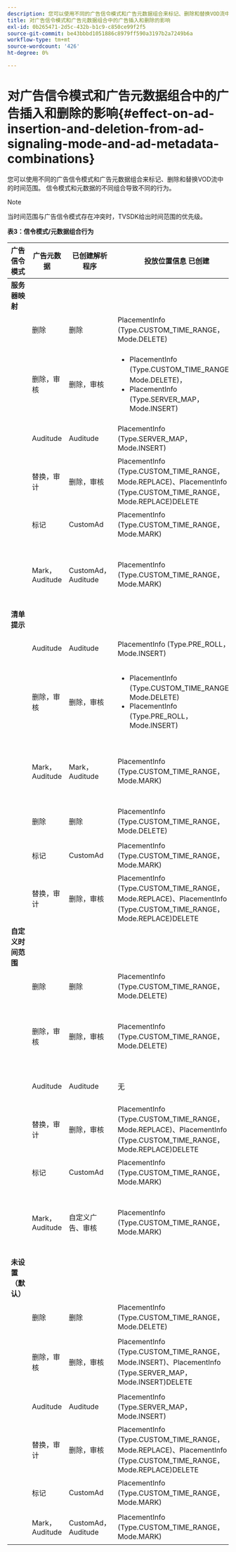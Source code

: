 ```yaml
---
description: 您可以使用不同的广告信令模式和广告元数据组合来标记、删除和替换VOD流中的时间范围。 信令模式和元数据的不同组合导致不同的行为。
title: 对广告信令模式和广告元数据组合中的广告插入和删除的影响
exl-id: 0b265471-2d5c-432b-b1c9-c850ce99f2f5
source-git-commit: be43bbbd1051886c8979ff590a3197b2a7249b6a
workflow-type: tm+mt
source-wordcount: '426'
ht-degree: 0%

---
```


# 对广告信令模式和广告元数据组合中的广告插入和删除的影响{#effect-on-ad-insertion-and-deletion-from-ad-signaling-mode-and-ad-metadata-combinations}

您可以使用不同的广告信令模式和广告元数据组合来标记、删除和替换VOD流中的时间范围。 信令模式和元数据的不同组合导致不同的行为。

>[!NOTE]
>
>当时间范围与广告信令模式存在冲突时，TVSDK给出时间范围的优先级。

**表3：信令模式/元数据组合行为**

<table>  
 <thead> 
  <tr> 
   <th class="entry"> 广告信令模式 </th> 
   <th class="entry"> 广告元数据 </th> 
   <th class="entry"> 已创建解析程序 </th> 
   <th class="entry"><span class="codeph"> 投放位置信息</span> 已创建 </th> 
   <th class="entry"> 结果行为 </th> 
  </tr> 
 </thead>
 <tbody> 
  <tr> 
   <td> <b>服务器映射</b> </td> 
   <td> </td> 
   <td> </td> 
   <td> </td> 
   <td> </td> 
  </tr> 
  <tr> 
   <td> </td> 
   <td> 删除 </td> 
   <td> 删除 </td> 
   <td><span class="codeph"> PlacementInfo (Type.CUSTOM_TIME_RANGE， Mode.DELETE)</span> </td> 
   <td> 已删除范围 </td> 
  </tr> 
  <tr> 
   <td></td> 
   <td> 删除，审核 </td> 
   <td> 删除，审核 </td> 
   <td> 
    <ul> 
     <li><span class="codeph"> PlacementInfo (Type.CUSTOM_TIME_RANGE， Mode.DELETE)， </span> </li> 
     <li><span class="codeph"> PlacementInfo (Type.SERVER_MAP， Mode.INSERT)</span> </li> 
    </ul> </td> 
   <td> 已删除范围，插入广告 </td> 
  </tr> 
  <tr> 
   <td></td> 
   <td> Auditude </td> 
   <td> Auditude </td> 
   <td><span class="codeph"> PlacementInfo (Type.SERVER_MAP， Mode.INSERT)</span> </td> 
   <td> 广告已插入 </td> 
  </tr> 
  <tr> 
   <td></td> 
   <td> 替换，审计 </td> 
   <td> 删除，审核 </td> 
   <td><span class="codeph"> PlacementInfo (Type.CUSTOM_TIME_RANGE， Mode.REPLACE)、PlacementInfo (Type.CUSTOM_TIME_RANGE， Mode.REPLACE)DELETE</span> </td> 
   <td> 已替换范围 </td> 
  </tr> 
  <tr> 
   <td></td> 
   <td> 标记 </td> 
   <td> CustomAd </td> 
   <td><span class="codeph"> PlacementInfo (Type.CUSTOM_TIME_RANGE， Mode.MARK)</span> </td> 
   <td> 标记的范围 </td> 
  </tr> 
  <tr> 
   <td></td> 
   <td> Mark， Auditude </td> 
   <td> CustomAd， Auditude </td> 
   <td><span class="codeph"> PlacementInfo (Type.CUSTOM_TIME_RANGE， Mode.MARK)</span> </td> 
   <td> 已标记范围，未插入广告 </td> 
  </tr> 
  <tr> 
   <td> <b>清单提示</b> </td> 
   <td> </td> 
   <td> </td> 
   <td> </td> 
   <td> </td> 
  </tr> 
  <tr> 
   <td></td> 
   <td> Auditude </td> 
   <td> Auditude </td> 
   <td><span class="codeph"> PlacementInfo (Type.PRE_ROLL， Mode.INSERT)</span> </td> 
   <td> 广告已插入 </td> 
  </tr> 
  <tr> 
   <td></td> 
   <td> 删除，审核 </td> 
   <td> 删除，审核 </td> 
   <td> 
    <ul> 
     <li><span class="codeph"> PlacementInfo (Type.CUSTOM_TIME_RANGE， Mode.DELETE)</span> </li> 
     <li><span class="codeph"> PlacementInfo (Type.PRE_ROLL， Mode.INSERT)</span> </li> 
    </ul> </td> 
   <td> 已删除范围，插入广告 </td> 
  </tr> 
  <tr> 
   <td></td> 
   <td> Mark， Auditude </td> 
   <td> Mark， Auditude </td> 
   <td><span class="codeph"> PlacementInfo (Type.CUSTOM_TIME_RANGE， Mode.MARK)</span> </td> 
   <td> 已标记范围，未插入广告 </td> 
  </tr> 
  <tr> 
   <td></td> 
   <td> 删除 </td> 
   <td> 删除 </td> 
   <td><span class="codeph"> PlacementInfo (Type.CUSTOM_TIME_RANGE， Mode.DELETE)</span> </td> 
   <td> 已删除范围 </td> 
  </tr> 
  <tr> 
   <td></td> 
   <td> 标记 </td> 
   <td> CustomAd </td> 
   <td><span class="codeph"> PlacementInfo (Type.CUSTOM_TIME_RANGE， Mode.MARK)</span> </td> 
   <td> 标记的范围 </td> 
  </tr> 
  <tr> 
   <td></td> 
   <td> 替换，审计 </td> 
   <td> 删除，审核 </td> 
   <td><span class="codeph"> PlacementInfo (Type.CUSTOM_TIME_RANGE， Mode.REPLACE)、PlacementInfo (Type.CUSTOM_TIME_RANGE， Mode.REPLACE)DELETE</span> </td> 
   <td> 已替换范围 </td> 
  </tr> 
  <tr> 
   <td> <b>自定义时间范围</b> </td> 
   <td> </td> 
   <td> </td> 
   <td> </td> 
   <td> </td> 
  </tr> 
  <tr> 
   <td></td> 
   <td> 删除 </td> 
   <td> 删除 </td> 
   <td><span class="codeph"> PlacementInfo (Type.CUSTOM_TIME_RANGE， Mode.DELETE)</span> </td> 
   <td> 已删除范围 </td> 
  </tr> 
  <tr> 
   <td></td> 
   <td> 删除，审核 </td> 
   <td> 删除，审核 </td> 
   <td><span class="codeph"> PlacementInfo (Type.CUSTOM_TIME_RANGE， Mode.DELETE)</span> </td> 
   <td> 已删除范围，未插入广告 </td> 
  </tr> 
  <tr> 
   <td></td> 
   <td> Auditude </td> 
   <td> Auditude </td> 
   <td> 无 </td> 
   <td> 未插入广告 </td> 
  </tr> 
  <tr> 
   <td></td> 
   <td> 替换，审计 </td> 
   <td> 删除，审核 </td> 
   <td><span class="codeph"> PlacementInfo (Type.CUSTOM_TIME_RANGE， Mode.REPLACE)、PlacementInfo (Type.CUSTOM_TIME_RANGE， Mode.REPLACE)DELETE</span> </td> 
   <td> 范围已替换为广告 </td> 
  </tr> 
  <tr> 
   <td></td> 
   <td> 标记 </td> 
   <td> CustomAd </td> 
   <td><span class="codeph"> PlacementInfo (Type.CUSTOM_TIME_RANGE， Mode.MARK)</span> </td> 
   <td> 标记的范围 </td> 
  </tr> 
  <tr> 
   <td></td> 
   <td> Mark， Auditude </td> 
   <td> 自定义广告、审核 </td> 
   <td><span class="codeph"> PlacementInfo (Type.CUSTOM_TIME_RANGE， Mode.MARK)</span> </td> 
   <td> 已标记范围，未插入广告 </td> 
  </tr> 
  <tr> 
   <td> <b>未设置（默认）</b> </td> 
   <td> </td> 
   <td> </td> 
   <td> </td> 
   <td> </td> 
  </tr> 
  <tr> 
   <td></td> 
   <td> 删除 </td> 
   <td> 删除 </td> 
   <td><span class="codeph"> PlacementInfo (Type.CUSTOM_TIME_RANGE， Mode.DELETE)</span> </td> 
   <td> 已删除范围 </td> 
  </tr> 
  <tr> 
   <td></td> 
   <td> 删除，审核 </td> 
   <td> 删除，审核 </td> 
   <td><span class="codeph"> PlacementInfo (Type.CUSTOM_TIME_RANGE， Mode.INSERT)、PlacementInfo (Type.SERVER_MAP， Mode.INSERT)DELETE</span> </td> 
   <td> 已删除范围，插入广告 </td> 
  </tr> 
  <tr> 
   <td></td> 
   <td> Auditude </td> 
   <td> Auditude </td> 
   <td><span class="codeph"> PlacementInfo (Type.SERVER_MAP， Mode.INSERT)</span> </td> 
   <td> 广告已插入 </td> 
  </tr> 
  <tr> 
   <td></td> 
   <td> 替换，审计 </td> 
   <td> 删除，审核 </td> 
   <td><span class="codeph"> PlacementInfo (Type.CUSTOM_TIME_RANGE， Mode.REPLACE)、PlacementInfo (Type.CUSTOM_TIME_RANGE， Mode.REPLACE)DELETE</span> </td> 
   <td> 范围已替换为广告 </td> 
  </tr> 
  <tr> 
   <td></td> 
   <td> 标记 </td> 
   <td> CustomAd </td> 
   <td><span class="codeph"> PlacementInfo (Type.CUSTOM_TIME_RANGE， Mode.MARK)</span> </td> 
   <td> 标记的范围 </td> 
  </tr> 
  <tr> 
   <td></td> 
   <td> Mark， Auditude </td> 
   <td> CustomAd， Auditude </td> 
   <td><span class="codeph"> PlacementInfo (Type.CUSTOM_TIME_RANGE， Mode.MARK)</span> </td> 
   <td> 标记的范围 </td> 
  </tr> 
 </tbody> 
</table>
